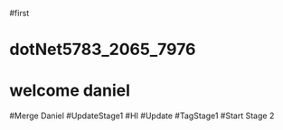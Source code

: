 
#first

# dotNet5783_2065_7976
# welcome daniel
#Merge Daniel
#UpdateStage1
#HI
#Update
#TagStage1
#Start Stage 2